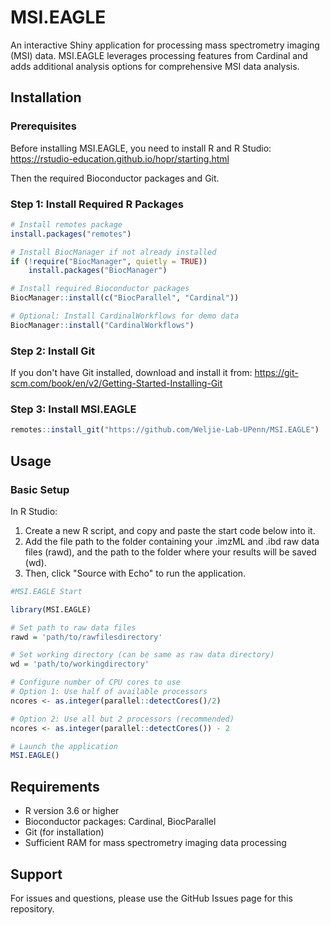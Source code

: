 # MSI.EAGLE

An interactive Shiny application for processing mass spectrometry imaging (MSI) data. MSI.EAGLE leverages processing features from Cardinal and adds additional analysis options for comprehensive MSI data analysis.

## Installation

### Prerequisites

Before installing MSI.EAGLE, you need to install R and R Studio: https://rstudio-education.github.io/hopr/starting.html

Then the required Bioconductor packages and Git.

### Step 1: Install Required R Packages

```r
# Install remotes package
install.packages("remotes")

# Install BiocManager if not already installed
if (!require("BiocManager", quietly = TRUE))
    install.packages("BiocManager")

# Install required Bioconductor packages
BiocManager::install(c("BiocParallel", "Cardinal"))

# Optional: Install CardinalWorkflows for demo data
BiocManager::install("CardinalWorkflows")
```

### Step 2: Install Git

If you don't have Git installed, download and install it from: https://git-scm.com/book/en/v2/Getting-Started-Installing-Git

### Step 3: Install MSI.EAGLE

```r
remotes::install_git("https://github.com/Weljie-Lab-UPenn/MSI.EAGLE")
```

## Usage

### Basic Setup

In R Studio:
1) Create a new R script, and copy and paste the start code below into it.
2) Add the file path to the folder containing your .imzML and .ibd raw data files (rawd), and the path to the folder where your results will be saved (wd).
3) Then, click "Source with Echo" to run the application.

```r
#MSI.EAGLE Start

library(MSI.EAGLE)

# Set path to raw data files
rawd = 'path/to/rawfilesdirectory'

# Set working directory (can be same as raw data directory)
wd = 'path/to/workingdirectory'

# Configure number of CPU cores to use
# Option 1: Use half of available processors
ncores <- as.integer(parallel::detectCores()/2)

# Option 2: Use all but 2 processors (recommended)
ncores <- as.integer(parallel::detectCores()) - 2

# Launch the application
MSI.EAGLE()
```

## Requirements

- R version 3.6 or higher
- Bioconductor packages: Cardinal, BiocParallel
- Git (for installation)
- Sufficient RAM for mass spectrometry imaging data processing

## Support

For issues and questions, please use the GitHub Issues page for this repository.
